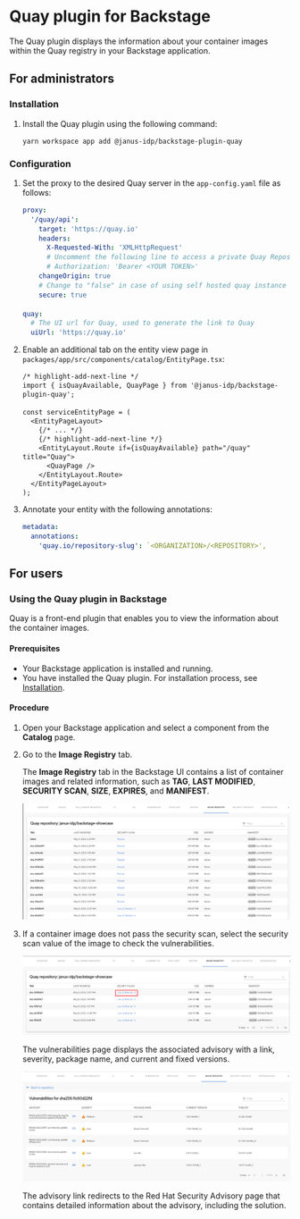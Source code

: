 # Quay plugin for Backstage

The Quay plugin displays the information about your container images within the Quay registry in your Backstage application.

## For administrators

### Installation

1. Install the Quay plugin using the following command:

   ```console
   yarn workspace app add @janus-idp/backstage-plugin-quay
   ```

### Configuration

1. Set the proxy to the desired Quay server in the `app-config.yaml` file as follows:

   ```yaml title="app-config.yaml"
   proxy:
     '/quay/api':
       target: 'https://quay.io'
       headers:
         X-Requested-With: 'XMLHttpRequest'
         # Uncomment the following line to access a private Quay Repository using a token
         # Authorization: 'Bearer <YOUR TOKEN>'
       changeOrigin: true
       # Change to "false" in case of using self hosted quay instance with a self-signed certificate
       secure: true

   quay:
     # The UI url for Quay, used to generate the link to Quay
     uiUrl: 'https://quay.io'
   ```

2. Enable an additional tab on the entity view page in `packages/app/src/components/catalog/EntityPage.tsx`:

   ```tsx title="packages/app/src/components/catalog/EntityPage.tsx"
   /* highlight-add-next-line */
   import { isQuayAvailable, QuayPage } from '@janus-idp/backstage-plugin-quay';

   const serviceEntityPage = (
     <EntityPageLayout>
       {/* ... */}
       {/* highlight-add-next-line */}
       <EntityLayout.Route if={isQuayAvailable} path="/quay" title="Quay">
         <QuayPage />
       </EntityLayout.Route>
     </EntityPageLayout>
   );
   ```

3. Annotate your entity with the following annotations:

   ```yaml title="catalog-info.yaml"
   metadata:
     annotations:
       'quay.io/repository-slug': `<ORGANIZATION>/<REPOSITORY>',
   ```

## For users

### Using the Quay plugin in Backstage

Quay is a front-end plugin that enables you to view the information about the container images.

#### Prerequisites

- Your Backstage application is installed and running.
- You have installed the Quay plugin. For installation process, see [Installation](#installation).

#### Procedure

1. Open your Backstage application and select a component from the **Catalog** page.
1. Go to the **Image Registry** tab.

   The **Image Registry** tab in the Backstage UI contains a list of container images and related information, such as **TAG**, **LAST MODIFIED**, **SECURITY SCAN**, **SIZE**, **EXPIRES**, and **MANIFEST**.

   ![quay-tab](./images/quay-plugin-backstage1.png)

1. If a container image does not pass the security scan, select the security scan value of the image to check the vulnerabilities.

   ![quay-tab](./images/quay-plugin-backstage2.png)

   The vulnerabilities page displays the associated advisory with a link, severity, package name, and current and fixed versions.

   ![quay-tab-vulnerabilities](./images/quay-plugin-backstage3.png)

   The advisory link redirects to the Red Hat Security Advisory page that contains detailed information about the advisory, including the solution.
